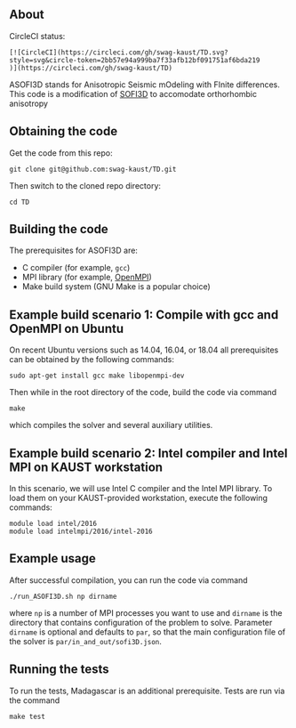 ## About

CircleCI status:

    [![CircleCI](https://circleci.com/gh/swag-kaust/TD.svg?style=svg&circle-token=2bb57e94a999ba7f33afb12bf091751af6bda219
    )](https://circleci.com/gh/swag-kaust/TD)

ASOFI3D stands for Anisotropic Seismic mOdeling with FInite differences.
This code is a modification of
[SOFI3D](https://git.scc.kit.edu/GPIAG-Software/SOFI3D/wikis/home)
to accomodate orthorhombic anisotropy 



## Obtaining the code

Get the code from this repo:

    git clone git@github.com:swag-kaust/TD.git

Then switch to the cloned repo directory:

    cd TD


## Building the code

The prerequisites for ASOFI3D are:

* C compiler (for example, `gcc`)
* MPI library (for example, [OpenMPI](https://www.open-mpi.org/))
* Make build system (GNU Make is a popular choice)


## Example build scenario 1: Compile with gcc and OpenMPI on Ubuntu

On recent Ubuntu versions such as 14.04, 16.04, or 18.04 all prerequisites
can be obtained by the following commands:

    sudo apt-get install gcc make libopenmpi-dev

Then while in the root directory of the code, build the code via command

    make

which compiles the solver and several auxiliary utilities.


## Example build scenario 2: Intel compiler and Intel MPI on KAUST workstation

In this scenario, we will use Intel C compiler and the Intel MPI library.
To load them on your KAUST-provided workstation, execute the following commands:

    module load intel/2016
    module load intelmpi/2016/intel-2016


## Example usage

After successful compilation, you can run the code via command

    ./run_ASOFI3D.sh np dirname

where `np` is a number of MPI processes you want to use and `dirname` is the
directory that contains configuration of the problem to solve.
Parameter `dirname` is optional and defaults to `par`, so that the main
configuration file of the solver is `par/in_and_out/sofi3D.json`.


## Running the tests

To run the tests, Madagascar is an additional prerequisite.
Tests are run via the command

    make test



